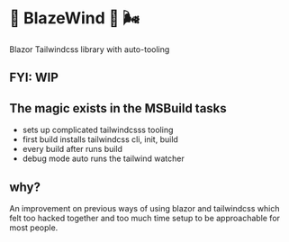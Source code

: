 # 🌈 BlazeWind 🐋 🌬️
Blazor Tailwindcss library with auto-tooling


## FYI: WIP 

## The magic exists in the MSBuild tasks
- sets up complicated tailwindcsss tooling
- first build installs tailwindcss cli, init, build
- every build after runs build
- debug mode auto runs the tailwind watcher

## why?
An improvement on previous ways of using blazor and tailwindcss which felt too hacked together and too much time setup to be 
approachable for most people.
